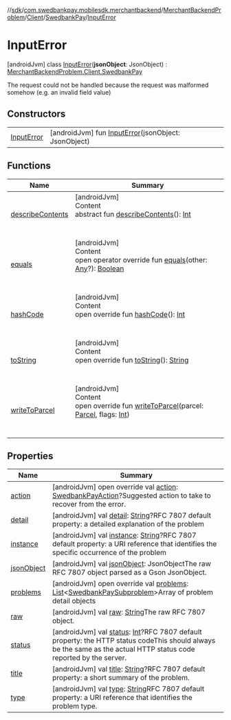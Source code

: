 //[sdk](../../../../../../index.md)/[com.swedbankpay.mobilesdk.merchantbackend](../../../../index.md)/[MerchantBackendProblem](../../../index.md)/[Client](../../index.md)/[SwedbankPay](../index.md)/[InputError](index.md)



# InputError  
 [androidJvm] class [InputError](index.md)(**jsonObject**: JsonObject) : [MerchantBackendProblem.Client.SwedbankPay](../index.md)

The request could not be handled because the request was malformed somehow (e.g. an invalid field value)

   


## Constructors  
  
| | |
|---|---|
| <a name="com.swedbankpay.mobilesdk.merchantbackend/MerchantBackendProblem.Client.SwedbankPay.InputError/InputError/#com.google.gson.JsonObject/PointingToDeclaration/"></a>[InputError](-input-error.md)| <a name="com.swedbankpay.mobilesdk.merchantbackend/MerchantBackendProblem.Client.SwedbankPay.InputError/InputError/#com.google.gson.JsonObject/PointingToDeclaration/"></a> [androidJvm] fun [InputError](-input-error.md)(jsonObject: JsonObject)   <br>|


## Functions  
  
|  Name |  Summary | 
|---|---|
| <a name="android.os/Parcelable/describeContents/#/PointingToDeclaration/"></a>[describeContents](../../../-server/-unknown/index.md#-1578325224%2FFunctions%2F462465411)| <a name="android.os/Parcelable/describeContents/#/PointingToDeclaration/"></a>[androidJvm]  <br>Content  <br>abstract fun [describeContents](../../../-server/-unknown/index.md#-1578325224%2FFunctions%2F462465411)(): [Int](https://kotlinlang.org/api/latest/jvm/stdlib/kotlin/-int/index.html)  <br><br><br>|
| <a name="com.swedbankpay.mobilesdk/Problem/equals/#kotlin.Any?/PointingToDeclaration/"></a>[equals](../../../../../com.swedbankpay.mobilesdk/-problem/equals.md)| <a name="com.swedbankpay.mobilesdk/Problem/equals/#kotlin.Any?/PointingToDeclaration/"></a>[androidJvm]  <br>Content  <br>open operator override fun [equals](../../../../../com.swedbankpay.mobilesdk/-problem/equals.md)(other: [Any](https://kotlinlang.org/api/latest/jvm/stdlib/kotlin/-any/index.html)?): [Boolean](https://kotlinlang.org/api/latest/jvm/stdlib/kotlin/-boolean/index.html)  <br><br><br>|
| <a name="com.swedbankpay.mobilesdk/Problem/hashCode/#/PointingToDeclaration/"></a>[hashCode](../../../../../com.swedbankpay.mobilesdk/-problem/hash-code.md)| <a name="com.swedbankpay.mobilesdk/Problem/hashCode/#/PointingToDeclaration/"></a>[androidJvm]  <br>Content  <br>open override fun [hashCode](../../../../../com.swedbankpay.mobilesdk/-problem/hash-code.md)(): [Int](https://kotlinlang.org/api/latest/jvm/stdlib/kotlin/-int/index.html)  <br><br><br>|
| <a name="com.swedbankpay.mobilesdk/Problem/toString/#/PointingToDeclaration/"></a>[toString](../../../../../com.swedbankpay.mobilesdk/-problem/to-string.md)| <a name="com.swedbankpay.mobilesdk/Problem/toString/#/PointingToDeclaration/"></a>[androidJvm]  <br>Content  <br>open override fun [toString](../../../../../com.swedbankpay.mobilesdk/-problem/to-string.md)(): [String](https://kotlinlang.org/api/latest/jvm/stdlib/kotlin/-string/index.html)  <br><br><br>|
| <a name="com.swedbankpay.mobilesdk.merchantbackend/MerchantBackendProblem/writeToParcel/#android.os.Parcel#kotlin.Int/PointingToDeclaration/"></a>[writeToParcel](../../../write-to-parcel.md)| <a name="com.swedbankpay.mobilesdk.merchantbackend/MerchantBackendProblem/writeToParcel/#android.os.Parcel#kotlin.Int/PointingToDeclaration/"></a>[androidJvm]  <br>Content  <br>open override fun [writeToParcel](../../../write-to-parcel.md)(parcel: [Parcel](https://developer.android.com/reference/kotlin/android/os/Parcel.html), flags: [Int](https://kotlinlang.org/api/latest/jvm/stdlib/kotlin/-int/index.html))  <br><br><br>|


## Properties  
  
|  Name |  Summary | 
|---|---|
| <a name="com.swedbankpay.mobilesdk.merchantbackend/MerchantBackendProblem.Client.SwedbankPay.InputError/action/#/PointingToDeclaration/"></a>[action](index.md#320362094%2FProperties%2F462465411)| <a name="com.swedbankpay.mobilesdk.merchantbackend/MerchantBackendProblem.Client.SwedbankPay.InputError/action/#/PointingToDeclaration/"></a> [androidJvm] open override val [action](index.md#320362094%2FProperties%2F462465411): [SwedbankPayAction](../../../../index.md#853214653%2FClasslikes%2F462465411)?Suggested action to take to recover from the error.   <br>|
| <a name="com.swedbankpay.mobilesdk.merchantbackend/MerchantBackendProblem.Client.SwedbankPay.InputError/detail/#/PointingToDeclaration/"></a>[detail](index.md#1896530099%2FProperties%2F462465411)| <a name="com.swedbankpay.mobilesdk.merchantbackend/MerchantBackendProblem.Client.SwedbankPay.InputError/detail/#/PointingToDeclaration/"></a> [androidJvm] val [detail](index.md#1896530099%2FProperties%2F462465411): [String](https://kotlinlang.org/api/latest/jvm/stdlib/kotlin/-string/index.html)?RFC 7807 default property: a detailed explanation of the problem   <br>|
| <a name="com.swedbankpay.mobilesdk.merchantbackend/MerchantBackendProblem.Client.SwedbankPay.InputError/instance/#/PointingToDeclaration/"></a>[instance](index.md#599943983%2FProperties%2F462465411)| <a name="com.swedbankpay.mobilesdk.merchantbackend/MerchantBackendProblem.Client.SwedbankPay.InputError/instance/#/PointingToDeclaration/"></a> [androidJvm] val [instance](index.md#599943983%2FProperties%2F462465411): [String](https://kotlinlang.org/api/latest/jvm/stdlib/kotlin/-string/index.html)?RFC 7807 default property: a URI reference that identifies the specific occurrence of the problem   <br>|
| <a name="com.swedbankpay.mobilesdk.merchantbackend/MerchantBackendProblem.Client.SwedbankPay.InputError/jsonObject/#/PointingToDeclaration/"></a>[jsonObject](index.md#1706147837%2FProperties%2F462465411)| <a name="com.swedbankpay.mobilesdk.merchantbackend/MerchantBackendProblem.Client.SwedbankPay.InputError/jsonObject/#/PointingToDeclaration/"></a> [androidJvm] val [jsonObject](index.md#1706147837%2FProperties%2F462465411): JsonObjectThe raw RFC 7807 object parsed as a Gson JsonObject.   <br>|
| <a name="com.swedbankpay.mobilesdk.merchantbackend/MerchantBackendProblem.Client.SwedbankPay.InputError/problems/#/PointingToDeclaration/"></a>[problems](index.md#-70967568%2FProperties%2F462465411)| <a name="com.swedbankpay.mobilesdk.merchantbackend/MerchantBackendProblem.Client.SwedbankPay.InputError/problems/#/PointingToDeclaration/"></a> [androidJvm] open override val [problems](index.md#-70967568%2FProperties%2F462465411): [List](https://kotlinlang.org/api/latest/jvm/stdlib/kotlin.collections/-list/index.html)<[SwedbankPaySubproblem](../../../../-swedbank-pay-subproblem/index.md)>Array of problem detail objects   <br>|
| <a name="com.swedbankpay.mobilesdk.merchantbackend/MerchantBackendProblem.Client.SwedbankPay.InputError/raw/#/PointingToDeclaration/"></a>[raw](index.md#1294813646%2FProperties%2F462465411)| <a name="com.swedbankpay.mobilesdk.merchantbackend/MerchantBackendProblem.Client.SwedbankPay.InputError/raw/#/PointingToDeclaration/"></a> [androidJvm] val [raw](index.md#1294813646%2FProperties%2F462465411): [String](https://kotlinlang.org/api/latest/jvm/stdlib/kotlin/-string/index.html)The raw RFC 7807 object.   <br>|
| <a name="com.swedbankpay.mobilesdk.merchantbackend/MerchantBackendProblem.Client.SwedbankPay.InputError/status/#/PointingToDeclaration/"></a>[status](index.md#1075851314%2FProperties%2F462465411)| <a name="com.swedbankpay.mobilesdk.merchantbackend/MerchantBackendProblem.Client.SwedbankPay.InputError/status/#/PointingToDeclaration/"></a> [androidJvm] val [status](index.md#1075851314%2FProperties%2F462465411): [Int](https://kotlinlang.org/api/latest/jvm/stdlib/kotlin/-int/index.html)?RFC 7807 default property: the HTTP status codeThis should always be the same as the actual HTTP status code reported by the server.   <br>|
| <a name="com.swedbankpay.mobilesdk.merchantbackend/MerchantBackendProblem.Client.SwedbankPay.InputError/title/#/PointingToDeclaration/"></a>[title](index.md#816991070%2FProperties%2F462465411)| <a name="com.swedbankpay.mobilesdk.merchantbackend/MerchantBackendProblem.Client.SwedbankPay.InputError/title/#/PointingToDeclaration/"></a> [androidJvm] val [title](index.md#816991070%2FProperties%2F462465411): [String](https://kotlinlang.org/api/latest/jvm/stdlib/kotlin/-string/index.html)?RFC 7807 default property: a short summary of the problem.   <br>|
| <a name="com.swedbankpay.mobilesdk.merchantbackend/MerchantBackendProblem.Client.SwedbankPay.InputError/type/#/PointingToDeclaration/"></a>[type](index.md#-252342358%2FProperties%2F462465411)| <a name="com.swedbankpay.mobilesdk.merchantbackend/MerchantBackendProblem.Client.SwedbankPay.InputError/type/#/PointingToDeclaration/"></a> [androidJvm] val [type](index.md#-252342358%2FProperties%2F462465411): [String](https://kotlinlang.org/api/latest/jvm/stdlib/kotlin/-string/index.html)RFC 7807 default property: a URI reference that identifies the problem type.   <br>|

